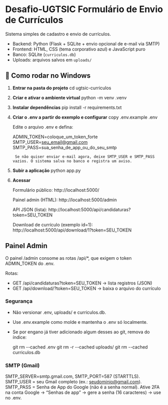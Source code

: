 # Desafio-UGTSIC Formulário de Envio de Currículos
Sistema simples de cadastro e envio de currículos.

- Backend: Python (Flask + SQLite + envio opcional de e-mail via SMTP)  
- Frontend: HTML, CSS (tema corporativo azul) e JavaScript puro  
- Banco: SQLite (`curriculos.db`)  
- Uploads: arquivos salvos em `uploads/`

## 🚀 Como rodar no Windows
1. **Entrar na pasta do projeto**
   cd ugtsic-curriculos

2. **Criar e ativar o ambiente virtual**
    python -m venv .venv

3. **Instalar dependências**
    pip install -r requirements.txt

4. **Criar o .env a partir do exemplo e configurar**
    copy .env.example .env

    Edite o arquivo .env e defina:

    ADMIN_TOKEN=coloque_um_token_forte
    SMTP_USER=seu_email@gmail.com
    SMTP_PASS=sua_senha_de_app_ou_do_seu_smtp

        Se não quiser enviar e-mail agora, deixe SMTP_USER e SMTP_PASS vazios. O sistema salva no banco e registra um aviso.

5. **Subir a aplicação**
     python app.py

6. **Acessar**

    Formulário público: http://localhost:5000/

    Painel admin (HTML): http://localhost:5000/admin

    API JSON (lista): http://localhost:5000/api/candidaturas?token=SEU_TOKEN

    Download de currículo (exemplo id=1): http://localhost:5000/api/download/1?token=SEU_TOKEN

## Painel Admin

O painel /admin consome as rotas /api/*, que exigem o token ADMIN_TOKEN do .env.

Rotas:
- GET /api/candidaturas?token=SEU_TOKEN → lista registros (JSON)
- GET /api/download/<id>?token=SEU_TOKEN → baixa o arquivo do currículo

### Segurança

- Não versionar .env, uploads/ e curriculos.db.
- Use .env.example como molde e mantenha o .env só localmente.
- Se por engano já tiver adicionado algum desses ao git, remova do índice:

    git rm --cached .env
    git rm -r --cached uploads/
    git rm --cached curriculos.db

### SMTP (Gmail)

SMTP_SERVER=smtp.gmail.com, SMTP_PORT=587 (STARTTLS).
SMTP_USER = seu Gmail completo (ex.: seudominio@gmail.com).
SMTP_PASS = Senha de App do Google (não é a senha normal).
Ative 2FA na conta Google → “Senhas de app” → gere a senha (16 caracteres) → use no .env.